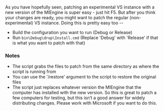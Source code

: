 As you have hopefully seen, patching an experimental VS instance with a new version of the MIEngine is super easy - just hit F5. But after you think your changes are ready, you might want to patch the regular (non-experimental) VS instance. Doing this is pretty easy too --
* Build the configuration you want to run (Debug or Release)
* Run `bin\Debug\drop\Install.cmd` (Replace 'Debug' with 'Release' if that is what you want to patch with that)

### Notes
* The script grabs the files to patch from the same directory as where the script is running from
* You can use the '/restore' argument to the script to restore the original files
* The script just replaces whatever version the MIEngine that the computer has installed with the new version. So this is great to patch a few computers for testing, but this isn’t a good answer for widely distributing changes. Please work with Microsoft if you want to do this.


